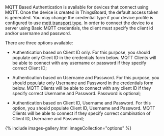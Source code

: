 
MQTT Based Authentication is available for devices that connect using MQTT. Once the device is created in ThingsBoard, the default access token is generated. 
You may change the credential type if your device profile is configured to use [mqtt transport type](/docs/{{docsPrefix}}user-guide/device-profiles/#transport-configuration).
In order to connect the device to a server using Basic MQTT credentials, the client must specify the client id and/or username and password. 

There are three options available:

* Authentication based on Client ID only. For this purpose, you should populate only Client ID in the credentials form below. 
MQTT Clients will be able to connect with any username or password if they specify correct Client ID;

* Authentication based on Username and Password. For this purpose, you should populate only Username and Password in the credentials form below. 
MQTT Clients will be able to connect with any client ID if they specify correct Username and Password. Password is optional;

* Authentication based on Client ID, Username and Password. For this option, you should populate Client ID, Username and Password.
MQTT Clients will be able to connect if they specify correct combination of Client ID, Username and Password; 

{% include images-gallery.html imageCollection="options" %}